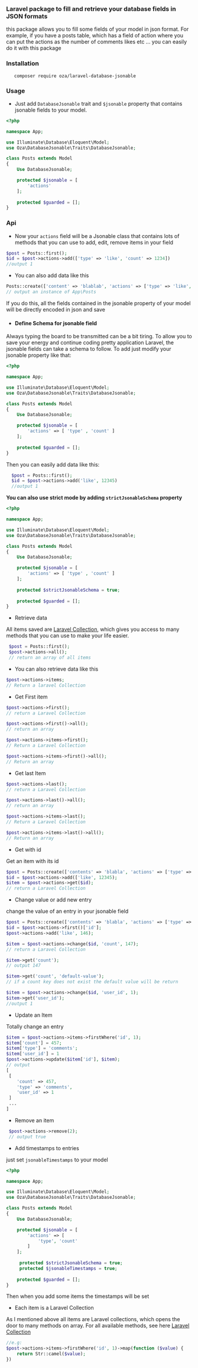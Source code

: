 ### Laravel package to fill and retrieve your database fields in JSON formats
this package allows you to fill some fields of your model in json format.
For example, if you have a posts table, which has a field of action where
 you can put the actions as the number of comments likes etc ... 
 you can easily do it with this package

### Installation 
```
   composer require oza/laravel-database-jsonable 
```
### Usage
  - Just add `DatabaseJsonable` trait and `$jsonable` 
 property that contains jsonable fields to your model.
 
 ```php
 <?php

 namespace App;
 
 use Illuminate\Database\Eloquent\Model;
 use Oza\DatabaseJsonable\Traits\DatabaseJsonable;
 
 class Posts extends Model
 {
     Use DatabaseJsonable;
 
     protected $jsonable = [
         'actions'
     ];
     
     protected $guarded = [];
 }
 ```
 ### Api
 
 - Now your `actions` field will be a Jsonable class that contains lots of methods that you can use to
  add, edit, remove items in your field 
  ```php
  $post = Posts::first();
  $id = $post->actions->add(['type' => 'like', 'count' => 1234])
  //output 1
  ```
 - You can also add data like this
 ```php
 Posts::create(['content' => 'blablab', 'actions' => ['type' => 'like', 'count' => 0] ]) 
 // output an instance of App\Posts
 ```
  If you do this, all the fields contained in the jsonable property of your model will be directly encoded in json and save
 - #### Define Schema for jsonable field
 Always typing the board to be transmitted can be a bit tiring.
 To allow you to save your energy and continue coding
 pretty application Laravel, the jsonable fields  can take a schema to follow.
 To add just modify your jsonable property like that:
 ```php
 <?php

 namespace App;
 
 use Illuminate\Database\Eloquent\Model;
 use Oza\DatabaseJsonable\Traits\DatabaseJsonable;
 
 class Posts extends Model
 {
     Use DatabaseJsonable;
 
     protected $jsonable = [
         'actions' => [ 'type' , 'count' ]
     ];
     
     protected $guarded = [];
 }
 ```
 Then you can easily add data like this:
```php
  $post = Posts::first();
  $id = $post->actions->add('like', 12345)
  //output 1

  ```
  **You can also use strict mode by adding `strictJsonableSchema` property**   
 ```php
 <?php

 namespace App;
 
 use Illuminate\Database\Eloquent\Model;
 use Oza\DatabaseJsonable\Traits\DatabaseJsonable;
 
 class Posts extends Model
 {
     Use DatabaseJsonable;
 
     protected $jsonable = [
         'actions' => [ 'type' , 'count' ]
     ];
     
     protected $strictJsonableSchema = true;
     
     protected $guarded = [];
 }
 ```   
 
 - Retrieve data
 
 All items saved are [Laravel Collection](https://laravel.com/docs/5.6/collections), which gives
  you access to many methods that you can use to make your life easier.
 ```php
  $post = Posts::first();
  $post->actions->all();
  // return an array of all items   
``` 
- You can also retrieve data like this
```php
$post->actions->items;
// Return a laravel Collection
```
- Get First item 
```php
$post->actions->first(); 
// return a Laravel Collection

$post->actions->first()->all();
// return an array

$post->actions->items->first();
// Return a Laravel Collection

$post->actions->items->first()->all();
// Return an array

```
- Get last Item
```php
$post->actions->last(); 
// return a Laravel Collection

$post->actions->last()->all();
// return an array

$post->actions->items->last();
// Return a Laravel Collection

$post->actions->items->last()->all();
// Return an array

```
- Get with id

Get an item with its id
```php
$post = Posts::create(['contents' => 'blabla', 'actions' => ['type' => 'like', 'count' => 0]]);
$id = $post->actions->add(['like', 12345);
$item = $post->actions->get($id); 
// return a Laravel Collection
```
- Change value or add new entry

change the value of an entry in your jsonable field
```php
$post = Posts::create(['contents' => 'blabla', 'actions' => ['type' => 'like', 'count' => 0]]);
$id = $post->actions->first()['id'];
$post->actions->add('like', 146);

$item = $post->actions->change($id, 'count', 147); 
// return a Laravel Collection

$item->get('count'); 
// output 147

$item->get('count', 'default-value');
// if a count key does not exist the default value will be return

$item = $post->actions->change($id, 'user_id', 1);
$item->get('user_id');
//output 1
```
- Update an Item

Totally change an entry
```php
$item = $post->actions->items->firstWhere('id', 1);
$item['count'] = 457;
$item['type'] = 'comments';
$item['user_id'] = 1
$post->actions->update($item['id'], $item);
// output 
[
 [
    'count' => 457,
    'type' => 'comments',
    'user_id' => 1
 ]
 ...
]

```
- Remove an item

```php
 $post->actions->remove(2);
 // output true
```

- Add timestamps to entries

just set `jsonableTimestamps` to your model
```php
<?php

namespace App;

use Illuminate\Database\Eloquent\Model;
use Oza\DatabaseJsonable\Traits\DatabaseJsonable;

class Posts extends Model
{
    Use DatabaseJsonable;

    protected $jsonable = [
        'actions' => [
            'type', 'count'
        ]
    ];
    
     protected $strictJsonableSchema = true;
     protected $jsonableTimestamps = true;
     
    protected $guarded = [];
}

```  
Then when you add some items the timestamps will be set

- Each item is a Laravel Collection

As I mentioned above all items are Laravel collections, 
which opens the door to many methods on array. 
For all available methods, see here [Laravel Collection](https://laravel.com/docs/5.6/collections)

```php
//e.g:
$post->actions->items->firstWhere('id', 1)->map(function ($value) {
    return Str::camel($value);
})
```
